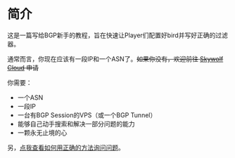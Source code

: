 # 简介

这是一篇写给BGP新手的教程，旨在快速让Player们配置好bird并写好正确的过滤器。

通常而言，你现在应该有一段IP和一个ASN了。~~如果你没有，欢迎前往 [Skywolf Cloud](https://skywolf.cloud) 申请~~

你需要：

- 一个ASN
- 一段IP
- 一台有BGP Session的VPS（或一个BGP Tunnel）
- 能够自己动手搜索和解决一部分问题的能力
- 一颗永无止境的心

另，[点我查看如何用正确的方法询问问题](https://github.com/ryanhanwu/How-To-Ask-Questions-The-Smart-Way/blob/main/README-zh_CN.md)。
